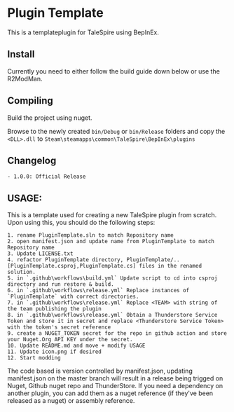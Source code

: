 # Plugin Template

This is a templateplugin for TaleSpire using BepInEx.

## Install

Currently you need to either follow the build guide down below or use the R2ModMan.


## Compiling

Build the project using nuget.

Browse to the newly created ```bin/Debug``` or ```bin/Release``` folders and copy the ```<DLL>.dll``` to ```Steam\steamapps\common\TaleSpire\BepInEx\plugins```

## Changelog
```
- 1.0.0: Official Release
```

## USAGE:
This is a template used for creating a new TaleSpire plugin from scratch. Upon using this, you should do the following steps:
```
1. rename PluginTemplate.sln to match Repository name
2. open manifest.json and update name from PluginTemplate to match Repository name
3. Update LICENSE.txt
4. refactor PluginTemplate directory, PluginTemplate/.. [PluginTemplate.csproj,PluginTemplate.cs] files in the renamed solution.
5. in `.github\workflows\build.yml` Update script to cd into csproj directory and run restore & build.
6. in `.github\workflows\release.yml` Replace instances of `PluginTemplate` with correct directories.
7. in `.github\workflows\release.yml` Replace <TEAM> with string of the team publishing the plugin
8. in `.github\workflows\release.yml` Obtain a Thunderstore Service Token and store it in secret and replace <Thunderstore Service Token> with the token's secret reference
9. create a NUGET_TOKEN secret for the repo in github action and store your Nuget.Org API KEY under the secret.
10. Update README.md and move + modify USAGE
11. Update icon.png if desired
12. Start modding
```
The code based is version controlled by manifest.json, updating manifest.json on the master branch will result in a release being trigged on Nuget, Github nuget repo and ThunderStore. If you need a dependency on another plugin, you can add them as a nuget reference (if they've been released as a nuget) or assembly reference.